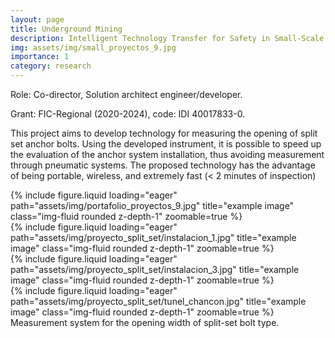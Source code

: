 ```yaml
---
layout: page
title: Underground Mining
description: Intelligent Technology Transfer for Safety in Small-Scale Underground Mining of Mining District 55 Chancón (2020-2024)
img: assets/img/small_proyectos_9.jpg
importance: 1
category: research
---
```


Role: Co-director, Solution architect engineer/developer. 

Grant: FIC-Regional (2020-2024), code: IDI 40017833-0.

This project aims to develop technology for measuring the opening of split set anchor bolts. Using the developed instrument, it is possible to speed up the evaluation of the anchor system installation, thus avoiding measurement through pneumatic systems. The proposed technology has the advantage of being portable, wireless, and extremely fast (< 2 minutes of inspection)

<div class="row">
    <div class="col-sm mt-3 mt-md-0">
        {% include figure.liquid loading="eager" path="assets/img/portafolio_proyectos_9.jpg" title="example image" class="img-fluid rounded z-depth-1" zoomable=true %}
    </div>
    <div class="col-sm mt-3 mt-md-0">
        {% include figure.liquid loading="eager" path="assets/img/proyecto_split_set/instalacion_1.jpg" title="example image" class="img-fluid rounded z-depth-1" zoomable=true  %}
    </div>
    <div class="col-sm mt-3 mt-md-0">
        {% include figure.liquid loading="eager" path="assets/img/proyecto_split_set/instalacion_3.jpg" title="example image" class="img-fluid rounded z-depth-1" zoomable=true  %}
    </div>
    <div class="col-sm mt-3 mt-md-0">
        {% include figure.liquid loading="eager" path="assets/img/proyecto_split_set/tunel_chancon.jpg" title="example image" class="img-fluid rounded z-depth-1" zoomable=true  %}
    </div>
</div>
<div class="caption">
    Measurement system for the opening width of split-set bolt type.
</div>